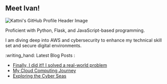 ## Meet Ivan!

![Kattni's GitHub Profile Header Image](img/front_page_hcoco1.jpeg)

Proficient with Python, Flask, and JavaScript-based programming.

I am diving deep into AWS and cybersecurity to enhance my technical skill set and secure digital environments.


<p>
:writing_hand: Latest Blog Posts :

<!-- BLOG-POST-LIST:START -->
- [Finally, I did it!! I solved a real-world problem](https://www.hcoco1.com/blog/2024-03-13-audits-tool/)
- [My Cloud Computing Journey](https://www.hcoco1.com/blog/2024-02-28-cloud-computing/)
- [Exploring the Cyber Seas](https://www.hcoco1.com/blog/2024-02-18-cyber-career/)
<!-- BLOG-POST-LIST:END -->

</p>

